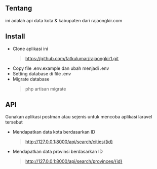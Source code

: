 ## Tentang

ini adalah api data kota & kabupaten dari rajaongkir.com

## Install

- Clone aplikasi ini
    > https://github.com/fatkulumar/rajaongkir1.git
- Copy file .env.example dan ubah menjadi .env
- Setting database di file .env
- Migrate database
    > php artisan migrate


## API
Gunakan aplikasi postman atau sejenis untuk mencoba aplikasi laravel tersebut
- Mendapatkan data kota berdasarkan ID  
    > http://127.0.0.1:8000/api/search/cities/{id}
- Mendapatkan data provinsi berdasarkan ID 
    > http://127.0.0.1:8000/api/search/provinces/{id}
